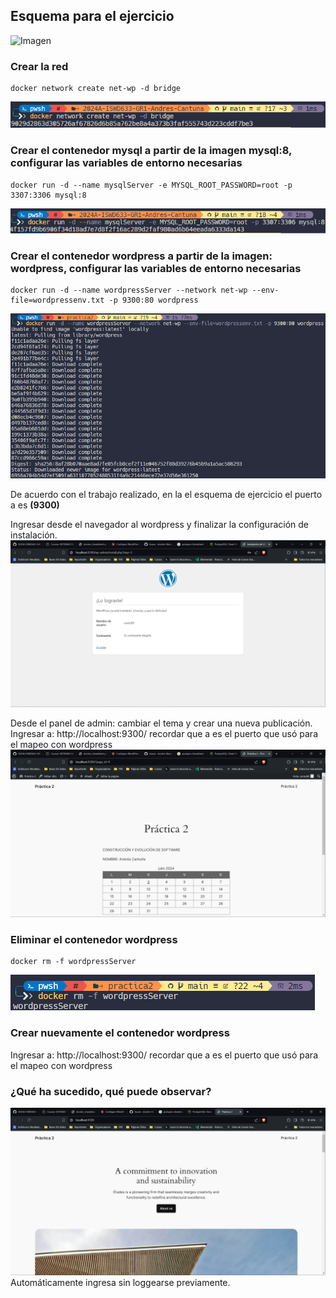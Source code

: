## Esquema para el ejercicio
![Imagen](imagenes/esquema-ejercicio5.PNG)

### Crear la red
```
docker network create net-wp -d bridge
```
![screen](imagenes/crearRedNetWp.png)

### Crear el contenedor mysql a partir de la imagen mysql:8, configurar las variables de entorno necesarias
 ```
 docker run -d --name mysqlServer -e MYSQL_ROOT_PASSWORD=root -p 3307:3306 mysql:8
 ```
![screen](imagenes/crearMySQL.png)

### Crear el contenedor wordpress a partir de la imagen: wordpress, configurar las variables de entorno necesarias
```
docker run -d --name wordpressServer --network net-wp --env-file=wordpressenv.txt -p 9300:80 wordpress
```
![screen](imagenes/crearWordpress.png)

De acuerdo con el trabajo realizado, en la el esquema de ejercicio el puerto a es **(9300)**

Ingresar desde el navegador al wordpress y finalizar la configuración de instalación.
![screen](imagenes/wordpressConfigurado.png)

Desde el panel de admin: cambiar el tema y crear una nueva publicación.
Ingresar a: http://localhost:9300/ 
recordar que a es el puerto que usó para el mapeo con wordpress
![screen](imagenes/publicacionWordpress.png)

### Eliminar el contenedor wordpress
```
docker rm -f wordpressServer
```
![screen](imagenes/eliminarWordpress.png)
### Crear nuevamente el contenedor wordpress
Ingresar a: http://localhost:9300/ 
recordar que a es el puerto que usó para el mapeo con wordpress

### ¿Qué ha sucedido, qué puede observar?
![screen](imagenes/pantallaWordpress.png)
Automáticamente ingresa sin loggearse previamente.